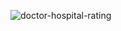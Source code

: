 ![doctor-hospital-rating](https://user-images.githubusercontent.com/78965149/144707733-01b4b115-8832-42e7-ae47-9fa3c072779e.png)
